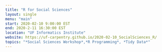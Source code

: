 ```yaml
---
title: "R for Social Sciences"
layout: single
menu: "main"
start: 2020-02-10 9:00:00 EST
end: 2020-2-11 16:30:00 EST
location: "UF Informatics Institute"
website: https://uf-carpentry.github.io/2020-02-10_SocialSciences_R/
topics: "*Social Sciences Workshop*,*R Programming*, *Tidy Data*"
---
```

